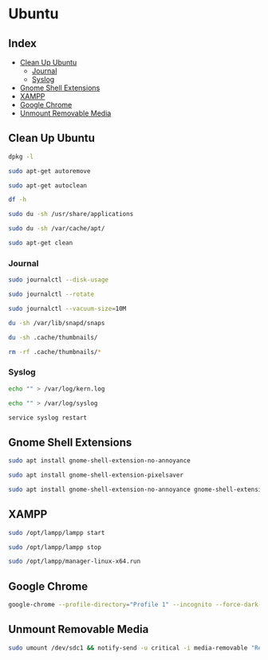 # Ubuntu

## Index
* [Clean Up Ubuntu](https://github.com/almaduri/ubuntu#clean-up-ubuntu)
  * [Journal](https://github.com/almaduri/ubuntu#journal)
  * [Syslog](https://github.com/almaduri/ubuntu#syslog)
* [Gnome Shell Extensions](https://github.com/almaduri/ubuntu#gnome-shell-extensions)
* [XAMPP](https://github.com/almaduri/ubuntu#xampp)
* [Google Chrome](https://github.com/almaduri/ubuntu#google-chrome)
* [Unmount Removable Media](https://github.com/almaduri/ubuntu#unmount-removable-media)

## Clean Up Ubuntu

```BASH
dpkg -l
```

```BASH
sudo apt-get autoremove
```

```BASH
sudo apt-get autoclean
```

```BASH
df -h
```

```BASH
sudo du -sh /usr/share/applications
```

```BASH
sudo du -sh /var/cache/apt/
```

```BASH
sudo apt-get clean
```

### Journal

```BASH
sudo journalctl --disk-usage
```

```BASH
sudo journalctl --rotate
```

```BASH
sudo journalctl --vacuum-size=10M
```

```BASH
du -sh /var/lib/snapd/snaps
```

```BASH
du -sh .cache/thumbnails/
```

```BASH
rm -rf .cache/thumbnails/*
```

### Syslog

```BASH
echo "" > /var/log/kern.log
```

```BASH
echo "" > /var/log/syslog
```

```BASH
service syslog restart
```

## Gnome Shell Extensions

```BASH
sudo apt install gnome-shell-extension-no-annoyance
```

```BASH
sudo apt install gnome-shell-extension-pixelsaver
```

```BASH
sudo apt install gnome-shell-extension-no-annoyance gnome-shell-extension-pixelsaver
```

## XAMPP

```BASH
sudo /opt/lampp/lampp start
```

```BASH
sudo /opt/lampp/lampp stop
```

```BASH
sudo /opt/lampp/manager-linux-x64.run
```

## Google Chrome

```BASH
google-chrome --profile-directory="Profile 1" --incognito --force-dark-mode
```

## Unmount Removable Media

```BASH
sudo umount /dev/sdc1 && notify-send -u critical -i media-removable "Removable Media" "Successfully Unmounted"
```

